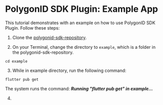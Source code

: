 # PolygonID SDK Plugin: Example App

This tutorial demonstrates with an example on how to use PolygonID SDK Plugin. Follow these steps:

1. Clone the [polygonid-sdk-repository](https://github.com/iden3/polygonid-flutter-sdk.git).

2. On your Terminal, change the directory to `example`, which is a folder in the polygonid-sdk-repository.
```
cd example
```

3. While in example directory, run the following command:

```
flutter pub get
```
The system runs the command:
 ***Running "flutter pub get" in example...***

4.